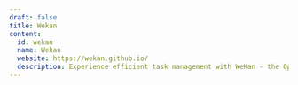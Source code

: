 ```yaml
---
draft: false
title: Wekan
content:
  id: wekan
  name: Wekan
  website: https://wekan.github.io/
  description: Experience efficient task management with WeKan - the Open-Source, customizable, and privacy-focused Kanban.
---
```

